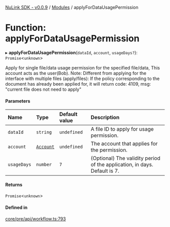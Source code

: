 [NuLink SDK - v0.0.9](../README.md) / [Modules](../modules.md) / applyForDataUsagePermission

# Function: applyForDataUsagePermission

▸ **applyForDataUsagePermission**(`dataId`, `account`, `usageDays?`): `Promise`<`unknown`\>

Apply for single file/data usage permission for the specified file/data, This account acts as the user(Bob).
Note: Different from applying for the interface with multiple files (apply/files): 
         If the policy corresponding to the document has already been applied for, it will return code: 4109, msg: "current file does not need to apply"

#### Parameters

| Name | Type | Default value | Description |
| :------ | :------ | :------ | :------ |
| `dataId` | `string` | `undefined` | A file ID to apply for usage permission. |
| `account` | [`Account`](../classes/Account.md) | `undefined` | The account that applies for the permission. |
| `usageDays` | `number` | `7` | (Optional) The validity period of the application, in days. Default is 7. |

#### Returns

`Promise`<`unknown`\>

#### Defined in

[core/pre/api/workflow.ts:793](https://github.com/NuLink-network/nulink-sdk/blob/66c291e/src/core/pre/api/workflow.ts#L793)
